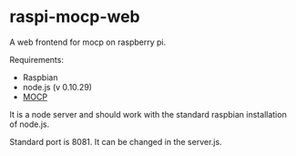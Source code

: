 # raspi-mocp-web
A web frontend for mocp on raspberry pi.

Requirements:

 * Raspbian
 * node.js (v 0.10.29)
 * [MOCP](http://moc.daper.net/)
 
It is a node server and should work with the standard raspbian installation of node.js.

Standard port is 8081. It can be changed in the server.js.
